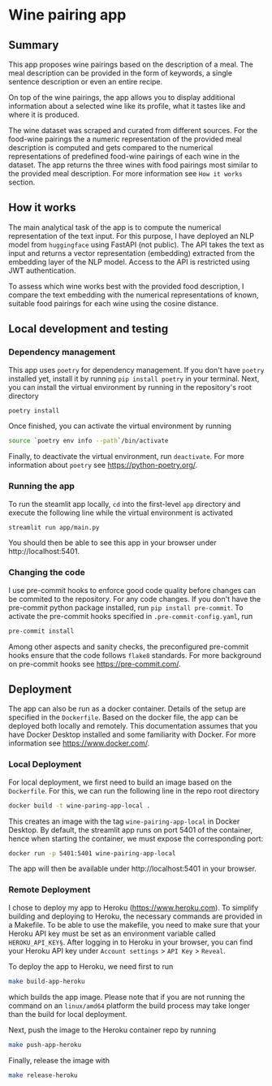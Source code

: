 # Wine pairing app
## Summary

This app proposes wine pairings based on the description of a meal. The meal description can be provided in the form of keywords, a single sentence description or even an entire recipe.

On top of the wine pairings, the app allows you to display additional information about a selected wine like its profile, what it tastes like and where it is produced.

The wine dataset was scraped and curated from different sources. For the food-wine pairings the a numeric representation of the provided meal description is computed and gets compared to the numerical representations of predefined food-wine pairings of each wine in the dataset. The app returns the three wines with food pairings most similar to the provided meal description. For more information see `How it works` section.

## How it works
The main analytical task of the app is to compute the numerical representation of the text input. For this purpose, I have deployed an NLP model from `huggingface` using FastAPI (not public). The API takes the text as input and returns a vector representation (embedding) extracted from the embedding layer of the NLP model. Access to the API is restricted using JWT authentication.

To assess which wine works best with the provided food description, I compare the text embedding with the numerical representations of known, suitable food pairings for each wine using the cosine distance.

## Local development and testing
### Dependency management
This app uses `poetry` for dependency management. If you don't have `poetry` installed yet, install it by running `pip install poetry` in your terminal. Next, you can install the virtual environment by running in the repository's root directory
``` bash
poetry install
```
Once finished, you can activate the virtual environment by running
``` bash
source `poetry env info --path`/bin/activate
```
Finally, to deactivate the virtual environment, run `deactivate`. For more information about `poetry` see https://python-poetry.org/.

### Running the app
To run the steamlit app locally, `cd` into the first-level `app` directory and execute the following line while the virtual environment is activated
``` bash
streamlit run app/main.py
```
You should then be able to see this app in your browser under http://localhost:5401.

### Changing the code
I use pre-commit hooks to enforce good code quality before changes can be commited to the repository. For any code changes. If you don't have the pre-commit python package installed, run `pip install pre-commit`. To activate the pre-commit hooks specified in `.pre-commit-config.yaml`, run
``` bash
pre-commit install
```
Among other aspects and sanity checks, the preconfigured pre-commit hooks ensure that the code follows `flake8` standards. For more background on pre-commit hooks see https://pre-commit.com/.

## Deployment
The app can also be run as a docker container. Details of the setup are specified in the `Dockerfile`. Based on the docker file, the app can be deployed both locally and remotely. This documentation assumes that you have Docker Desktop installed and some familiarity with Docker. For more information see https://www.docker.com/.

### Local Deployment
For local deployment, we first need to build an image based on the `Dockerfile`. For this, we can run the following line in the repo root directory
``` bash
docker build -t wine-paring-app-local .
```
This creates an image with the tag `wine-pairing-app-local` in Docker Desktop. By default, the streamlit app runs on port 5401 of the container, hence when starting the container, we must expose the corresponding port:
``` bash
docker run -p 5401:5401 wine-pairing-app-local
```
The app will then be available under http://localhost:5401 in your browser.

### Remote Deployment
I chose to deploy my app to Heroku (https://www.heroku.com). To simplify building and deploying to Heroku, the necessary commands are provided in a Makefile. To be able to use the makefile, you need to make sure that your Heroku API key must be set as an environment variable called `HEROKU_API_KEY§`. After logging in to Heroku in your browser, you can find your Heroku API key under `Account settings` > `API Key` > `Reveal`.

To deploy the app to Heroku, we need first to run
``` bash
make build-app-heroku
```
which builds the app image. Please note that if you are not running the command on an `linux/amd64` platform the build process may take longer than the build for local deployment.

Next, push the image to the Heroku container repo by running
``` bash
make push-app-heroku
```

Finally, release the image with
``` bash
make release-heroku
```
